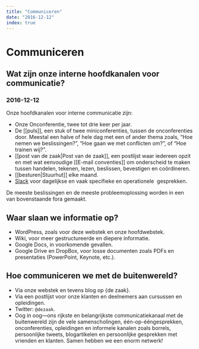 ```yaml
---
title: "Communiceren"
date: "2016-12-12"
index: true
---
```

# Communiceren

## Wat zijn onze interne hoofdkanalen voor communicatie?
### 2016-12-12

Onze hoofdkanalen voor interne communicatie zijn:

- Onze Onconferentie, twee tot drie keer per jaar.
- De [[puls]], een stuk of twee miniconferenties, tussen de onconferenties door. Meestal een halve of hele dag met een of ander thema zoals, “Hoe nemen we beslissingen?”, “Hoe gaan we met conflicten om?”, of “Hoe trainen wij?”.
- [[post van de zaak|Post van de zaak]], een postlijst waar iedereen opzit en met wat eenvoudige [[E-mail conventies]] om onderscheid te maken tussen handelen, tekenen, lezen, beslissen, bevestigen en coördineren.
- [[besturen|Stuurhut]] elke maand.
- [Slack](https://get.slack.help/hc/en-us/categories/202622877-Slack-Guides) voor dagelijkse en vaak specifieke en operationele  gesprekken.

De meeste beslissingen en de meeste probleemoplossing worden in een van bovenstaande fora gemaakt.

## Waar slaan we informatie op?

- WordPress, zoals voor deze webstek en onze hoofdwebstek.
- Wiki, voor meer gestructureerde en diepere informatie.
- Google Docs, in voorkomende gevallen.
- Google Drive en DropBox, voor losse documenten zoals PDFs en presentaties (PowerPoint, Keynote, etc.).

## Hoe communiceren we met de buitenwereld?

- Via onze webstek en tevens blog op {de zaak}.
- Via een postlijst voor onze klanten en deelnemers aan cursussen en opleidingen.
- Twitter: `@dezaak`.
- Oog in oog—ons rijkste en belangrijkste communicatiekanaal met de buitenwereld zijn de vele samenscholingen, één-op-ééngesprekken, onconferenties, opleidingen en informele kanalen zoals borrels, persoonlijke tweets, blogartikelen en persoonlijke gesprekken met vrienden en klanten. Samen hebben we een enorm netwerk!

